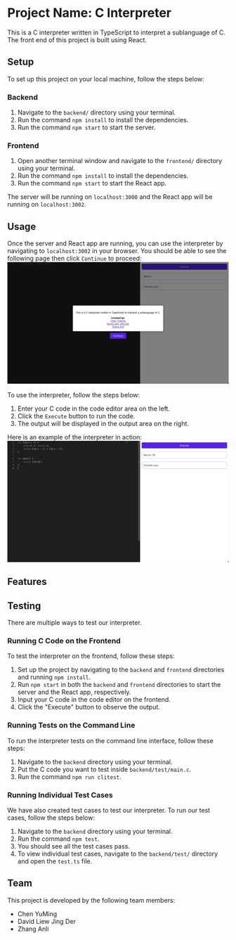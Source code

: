 # Project Name: C Interpreter

This is a C interpreter written in TypeScript to interpret a sublanguage of C. The front end of this project is built using React.

## Setup

To set up this project on your local machine, follow the steps below:

### Backend

1. Navigate to the `backend/` directory using your terminal.
2. Run the command `npm install` to install the dependencies.
3. Run the command `npm start` to start the server.

### Frontend

1. Open another terminal window and navigate to the `frontend/` directory using your terminal.
2. Run the command `npm install` to install the dependencies.
3. Run the command `npm start` to start the React app.

The server will be running on `localhost:3000` and the React app will be running on `localhost:3002`.

## Usage

Once the server and React app are running, you can use the interpreter by navigating to `localhost:3002` in your browser.
You should be able to see the following page then click `Continue` to proceed:
![Screenshot of Homepage](./images/PromptPage.png)

To use the interpreter, follow the steps below:
1. Enter your C code in the code editor area on the left.
2. Click the `Execute` button to run the code.
3. The output will be displayed in the output area on the right.

Here is an example of the interpreter in action:
![Screenshot of Interpreter](./images/Fib.png)

## Features

## Testing

There are multiple ways to test our interpreter.

### Running C Code on the Frontend

To test the interpreter on the frontend, follow these steps:

1. Set up the project by navigating to the `backend` and `frontend` directories and running `npm install`.
2. Run `npm start` in both the `backend` and `frontend` directories to start the server and the React app, respectively.
3. Input your C code in the code editor on the frontend.
4. Click the "Execute" button to observe the output.

### Running Tests on the Command Line

To run the interpreter tests on the command line interface, follow these steps:

1. Navigate to the `backend` directory using your terminal.
2. Put the C code you want to test inside `backend/test/main.c`.
3. Run the command `npm run clitest`.

### Running Individual Test Cases

We have also created test cases to test our interpreter. To run our test cases, follow the steps below:

1. Navigate to the `backend` directory using your terminal.
2. Run the command `npm test`.
3. You should see all the test cases pass.
4. To view individual test cases, navigate to the `backend/test/` directory and open the `test.ts` file.

## Team

This project is developed by the following team members:

- Chen YuMing
- David Liew Jing Der
- Zhang Anli
